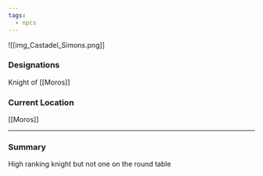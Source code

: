 ```yaml
---
tags:
  - npcs
---
```

![[img_Castadel_Simons.png]]

### Designations
Knight of [[Moros]]

### Current Location
[[Moros]]

___
### Summary
High ranking knight but not one on the round table